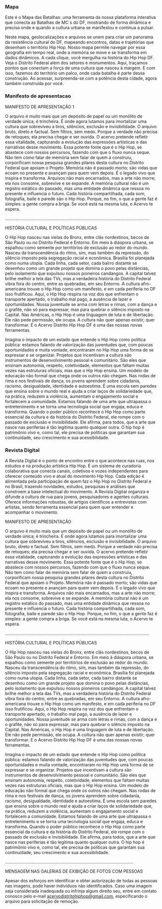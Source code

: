 ### Mapa

Este é o Mapa das Batalhas: uma ferramenta da nossa plataforma interativa que conecta as Batalhas de MC´s do DF, mostrando de forma dinâmica e precisa onde e quando a cultura urbana se manifestou e continua a pulsar.

Neste mapa, geolocalizações e arquivos se unem para criar um panorama da resistência cultural do DF, mapeando encontros, datas e trajetórias que desenham o território Hip Hop. Nosso mapa permite navegar por essa geografia em tempo real, onde a memória se move e se transforma em dados dinâmicos. A cada clique, você mergulha na história do Hip Hop DF.
Veja o Distrito Federal além dos setores e monumentos. Aqui, traçamos pontos que conectam a força de uma cultura que nasceu à margem. E com isso, fazemos do território um palco, onde cada batalha é parte dessa construção. Ao acessar, surpreenda-se com a potência desta cidade, agora também construída por você.

### Manifesto de apresentacao

MANIFESTO DE APRESENTAÇÃO 1

O arquivo é muito mais que um depósito de papel ou um monólito de verdade única; é trincheira. É onde agora lutamos para imortalizar uma cultura que sobreviveu a tiros, silêncios, exclusão e invisibilidade. O arquivo bruto, direto e factual. Sem filtros, sem medo. Porque a verdade não precisa de retoques; ela precisa chegar e ser ouvida. O acervo pretende refletir essa vitalidade, capturando a evolução das expressões artísticas e das narrativas desse movimento. Essa potente fonte que é o Hip Hop, se abastece com nossos percursos, fazendo com que o fluxo nunca seque.
Não tem como falar de memória sem falar de quem a construiu, corporificam nossa pesquisa grandes pilares desta cultura no Distrito Federal que apoiam o Projeto. Memória não é passado morto; são vidas que ecoam no presente e avançam para quem vem depois. É o legado vivo que inspira e transforma. Arquivos não mais encarnados, mas a arte não morre; ela nos consome, sobrevive e se expande. A memória cultural não é um registro estático do passado, mas uma entidade dinâmica que ressoa no presente e influencia o futuro. Cada história compartilhada, cada som, fotografia, baile e parede são o Hip Hop. Porque, no fim, o que a gente faz é simples: a gente compra a briga.
Se você está na mesma luta, o Acervo te espera. 







……………………………………………………………………………………………………….


HISTÓRIA CULTURAL E POLÍTICAS PÚBLICAS

O Hip Hop nasceu nas vielas do Bronx, entre clãs nordestinos, becos de São Paulo ou no Distrito Federal e Entorno. Em meio à diáspora urbana, se espalhou como semente por territórios de exclusão ao redor do mundo. Nasceu da transcendência do ritmo, sim, mas também da repressão, do silêncio imposto pela segregação racial e econômica.
Brasília foi planejada como numa utopia. Cada linha, cada setor, cada bairro distante se desenhou como um grande projeto que domina o povo pelas distâncias, pelo isolamento que expulsou nossos pioneiros candangos. A capital talvez brilhe melhor a tela das TVs, mas a verdadeira história do Distrito Federal vibra fora do centro, entre as quebradas, em seu Entorno.
A cultura afro-americana trouxe o Hip Hop como um manifesto, e em cada periferia no DF isso frutificou. Aqui, o Hip Hop respira na voz dos que enfrentam o transporte apertado, o trabalho mal pago, a ausência de lazer e oportunidades. Nossa juventude se arma com letras e rimas, com a dança e o grafite, não só para expressar, mas para quebrar o silêncio imposto na Capital.
Nas Américas, o Hip Hop é uma linguagem de luta e de libertação. Ele não pede permissão, ele ocupa. A cultura não quer apenas existir; quer transformar. E o Acervo Distrito Hip Hop DF é uma das nossas novas ferramentas. 

Imagina o impacto de um estado que entende o Hip Hop como política pública: estamos falando de valorização das juventudes que, com poucas oportunidades e muita vontade, encontraram no Hip Hop uma forma de se expressar e se organizar. Projetos que incentivam a cultura são instrumentos de desenvolvimento pessoal e comunitário. São eles que ensinam autonomia, respeito, coletividade, elementos que faltam muitas vezes nas estruturas oficiais, mas que o Hip Hop ensina.
Um modelo de educação não formal que chega onde os outros não chegam. Nas rodas de rima e nos festivais de dança, os jovens aprendem sobre cidadania, racismo, desigualdade, identidade e autoestima. É uma escola sem paredes que ensina sobre o mundo real e ajuda a criar laços de solidariedade que, na prática, reduzem a violência, aumentam o engajamento social e fortalecem a comunidade. Estamos falando de uma arte que ultrapassa o entretenimento e se torna uma tecnologia social que engaja, educa e transforma.
Quando o poder público reconhece o Hip Hop como parte essencial da cultura e da história do Distrito Federal, ele rompe com o passado de exclusão e invisibilidade. Ele afirma, para todos, que a arte que nasce nas periferias é tão legítima quanto qualquer outra. O hip hop é patrimônio vivo e, como tal, ele precisa de políticas que garantam sua continuidade, seu crescimento e sua acessibilidade.


### Revista Digital

A Revista Digital é o ponto de encontro entre o que acontece nas ruas, nos estudos e na produção artística Hip Hop. É um sistema de curadoria colaborativa que conecta canais, coletivos e vozes independentes para oferecer conteúdo vivo e atual do movimento Hip Hop. Cada edição é alimentada pela participação de quem faz o Hip Hop no Distrito Federal e no Brasil, trazendo novidades, estudos, pesquisas e análises que constroem a base intelectual do movimento.
A Revista Digital organiza e difunde a cultura de rua para jovens, pesquisadores e agentes culturais. Oferece informações robustas, de artigos científicos a entrevistas com artistas, sendo ferramenta essencial para quem quer entender e acompanhar o movimento.



MANIFESTO DE APRESENTAÇÃO 

O arquivo é muito mais que um depósito de papel ou um monólito de verdade única; é trincheira. É onde agora lutamos para imortalizar uma cultura que sobreviveu a tiros, silêncios, exclusão e invisibilidade. O arquivo bruto, direto e factual. Sem filtros, sem medo. Porque a verdade não precisa de retoques; ela precisa chegar e ser ouvida. O acervo pretende refletir essa vitalidade, capturando a evolução das expressões artísticas e das narrativas desse movimento. Essa potente fonte que é o Hip Hop, se abastece com nossos percursos, fazendo com que o fluxo nunca seque.
Não tem como falar de memória sem falar de quem a construiu, corporificam nossa pesquisa grandes pilares desta cultura no Distrito Federal que apoiam o Projeto. Memória não é passado morto; são vidas que ecoam no presente e avançam para quem vem depois. É o legado vivo que inspira e transforma. Arquivos não mais encarnados, mas a arte não morre; ela nos consome, sobrevive e se expande. A memória cultural não é um registro estático do passado, mas uma entidade dinâmica que ressoa no presente e influencia o futuro. Cada história compartilhada, cada som, fotografia, baile e parede são o Hip Hop. Porque, no fim, o que a gente faz é simples: a gente compra a briga.
Se você está na mesma luta, o Acervo te espera. 





……………………………………………………………………………………………………….


HISTÓRIA CULTURAL E POLÍTICAS PÚBLICAS

O Hip Hop nasceu nas vielas do Bronx, entre clãs nordestinos, becos de São Paulo ou no Distrito Federal e Entorno. Em meio à diáspora urbana, se espalhou como semente por territórios de exclusão ao redor do mundo. Nasceu da transcendência do ritmo, sim, mas também da repressão, do silêncio imposto pela segregação racial e econômica.
Brasília foi planejada como numa utopia. Cada linha, cada setor, cada bairro distante se desenhou como um grande projeto que domina o povo pelas distâncias, pelo isolamento que expulsou nossos pioneiros candangos. A capital talvez brilhe melhor a tela das TVs, mas a verdadeira história do Distrito Federal vibra fora do centro, entre as quebradas, em seu Entorno.
A cultura afro-americana trouxe o Hip Hop como um manifesto, e em cada periferia no DF isso frutificou. Aqui, o Hip Hop respira na voz dos que enfrentam o transporte apertado, o trabalho mal pago, a ausência de lazer e oportunidades. Nossa juventude se arma com letras e rimas, com a dança e o grafite, não só para expressar, mas para quebrar o silêncio imposto na Capital.
Nas Américas, o Hip Hop é uma linguagem de luta e de libertação. Ele não pede permissão, ele ocupa. A cultura não quer apenas existir; quer transformar. E o Acervo Distrito Hip Hop DF é uma das nossas novas ferramentas. 

Imagina o impacto de um estado que entende o Hip Hop como política pública: estamos falando de valorização das juventudes que, com poucas oportunidades e muita vontade, encontraram no Hip Hop uma forma de se expressar e se organizar. Projetos que incentivam a cultura são instrumentos de desenvolvimento pessoal e comunitário. São eles que ensinam autonomia, respeito, coletividade, elementos que faltam muitas vezes nas estruturas oficiais, mas que o Hip Hop ensina.
Um modelo de educação não formal que chega onde os outros não chegam. Nas rodas de rima e nos festivais de dança, os jovens aprendem sobre cidadania, racismo, desigualdade, identidade e autoestima. É uma escola sem paredes que ensina sobre o mundo real e ajuda a criar laços de solidariedade que, na prática, reduzem a violência, aumentam o engajamento social e fortalecem a comunidade. Estamos falando de uma arte que ultrapassa o entretenimento e se torna uma tecnologia social que engaja, educa e transforma.
Quando o poder público reconhece o Hip Hop como parte essencial da cultura e da história do Distrito Federal, ele rompe com o passado de exclusão e invisibilidade. Ele afirma, para todos, que a arte que nasce nas periferias é tão legítima quanto qualquer outra. O hip hop é patrimônio vivo e, como tal, ele precisa de políticas que garantam sua continuidade, seu crescimento e sua acessibilidade.




……………………………………………………………………………………………


MENSAGEM NAS GALERIAS DE EXIBIÇÃO DE FOTOS COM PESSOAS

Apesar dos esforços em identificar e obter autorização de todas as pessoas nas imagens, pode haver indivíduos não identificados. Caso uma imagem seja considerada inadequada ou infrinja algum direito seu, entre em contato conosco pelo e-mail acervodistritohiphop@gmail.com, especificando o arquivo para solicitação de remoção.


